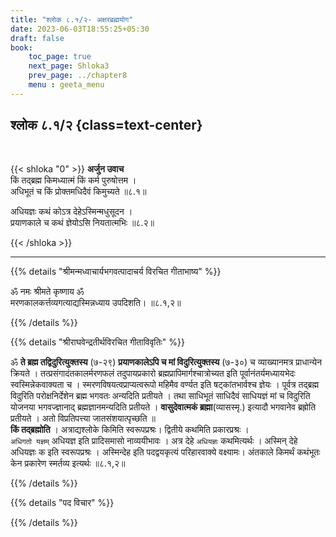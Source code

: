 ```yaml
---
title: "श्लोक ८.१/२- अक्षरब्रह्मयोग"
date: 2023-06-03T18:55:25+05:30
draft: false
book:
    toc_page: true
    next_page: Shloka3
    prev_page: ../chapter8
    menu : geeta_menu
---
```




## श्लोक ८.१/२ {class=text-center}

<br/>

{{< shloka  "0"  >}}
**अर्जुन उवाच**    
किं तद्ब्रह्म किमध्यात्मं किं कर्म पुरुषोत्तम ।  
अधिभूतं च किं प्रोक्तमधिदैवं किमुच्यते ॥८.१॥  

अधियज्ञः कथं कोऽत्र देहेऽस्मिन्मधुसूदन ।  
प्रयाणकाले च कथं ज्ञेयोऽसि नियतात्मभिः ॥८.२॥

{{< /shloka >}}

---


{{% details "श्रीमन्मध्वाचार्यभगवत्पादाचर्य विरचित  गीताभाष्य" %}}

ॐ नमः श्रीमते कृष्णाय ॐ   
मरणकालकर्त्तव्यगत्याद्यस्मिन्नध्याय उपदिशति। ॥८.१,२॥

{{% /details %}}



{{% details "श्रीराघवेन्द्रतीर्थविरचित गीताविवृतिः" %}}

ॐ **ते ब्रह्म तद्विदुरित्युक्तस्य** (७-२९) 
**प्रयाणकालेऽपि च मां विदुरित्युक्तस्य** (७-३०) च 
व्याख्यानमत्र प्राधान्येन क्रियते ।
तत्प्रसंगादंतकालर्मरणफलं तदुपायप्रकारो 
ब्रह्मप्रापिमार्गश्चात्रोच्यत इति 
पूर्वानंतर्यमध्यायभेदः स्वस्मिन्नेकवाक्यता च । 
स्मरणविषयत्वप्राप्यत्वरूपो महिमैव वर्ण्यत इति 
षट्कांतभार्वश्च ज्ञेयः । पूर्वत्र तद्ब्रह्म 
विदुरिति परोक्षनिर्देशेन ब्रह्म भगवतः अन्यदिति 
प्रतीयते । तथा साधिभूतं साधिदैवं साधियज्ञं मां 
च विदुरिति योजनया भगवज्ज्ञानाद् 
ब्रह्मज्ञानमन्यदिति प्रतीयते । 
**वासुदेवात्मकं ब्रह्मा**(व्यासस्मृ.) इत्यादौ 
भगवानेव ब्रह्रोति प्रतीयते । अतो विप्रतिपत्त्या
जातसंशयात्पृच्छति ॥   
**किं तद्ब्रह्मोति** । 
अत्राद्यश्लोके किमिति स्वरूपप्रश्रः। 
द्वितीये कथमिति प्रकारप्रश्रः ।   
`अधिगतो यज्ञम्` अधियज्ञ इति प्रादिसमासो
नाव्ययीभावः । अत्र देहे `अधियज्ञः` कथमित्यर्थः । 
अस्मिन्‌ देहे अधियज्ञः क इति स्वरूपप्रश्रः । 
अस्मिन्देह इति पदद्वयकृत्यं परिहारवाक्ये वक्ष्यामः।
अंतकाले किमर्थं कथंभूतः केन प्रकारेण 
स्मर्तव्य इत्यर्थः ॥८.१,२॥

{{% /details %}}



{{% details "पद विचार" %}}


{{% /details %}}
